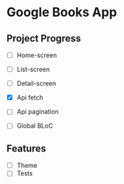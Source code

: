# Google Books App

## Project Progress
- [ ] Home-screen
- [ ] List-screen
- [ ] Detail-screen
- [x] Api fetch
- [ ] Api pagination
- [ ] Global BLoC

 
## Features
- [ ] Theme
- [ ] Tests
